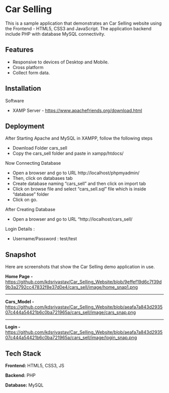 
# Car Selling

This is a sample application that demonstrates an Car Selling website using the Frontend - HTML5, CSS3 and JavaScript. 
The application backend include PHP with database MySQL connectivity. 


## Features

- Responsive to devices of Desktop and Mobile. 
- Cross platform
- Collect form data.



## Installation

Software 
- XAMP Server - https://www.apachefriends.org/download.html
    

## Deployment
After Starting Apache and MySQL in XAMPP, follow the following steps

- Download Folder cars_sell 
- Copy the cars_sell folder and  paste in xampp/htdocs/

Now Connecting Database
- Open a browser and go to URL http://localhost/phpmyadmin/
- Then, click on databases tab
- Create database naming “cars_sell” and then click on import tab
- Click on browse file and select “cars_sell.sql” file which is inside “database” folder
- Click on go.

After Creating Database
- Open a browser and go to URL “http://localhost/cars_sell/

Login Details :
- Username/Password : test/test


## Snapshot

Here are screenshots that show the Car Selling demo application in use.

**Home Page -**
https://github.com/kdsrivastav/Car_Selling_Website/blob/9effef19d6c7f39d9b3a2792cc47832f8e37d0e4/cars_sell/image/home_snap1.png

---

**Cars_Model -**
https://github.com/kdsrivastav/Car_Selling_Website/blob/aeafa7a843d293507c444a54421b6c0ba721965a/cars_sell/image/cars_snap.png

---

**Login -**
https://github.com/kdsrivastav/Car_Selling_Website/blob/aeafa7a843d293507c444a54421b6c0ba721965a/cars_sell/image/login_snap.png



## Tech Stack

**Frontend:** HTML5, CSS3, JS

**Backend:** PHP

**Database:** MySQL


